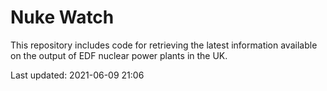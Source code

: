 # Nuke Watch

This repository includes code for retrieving the latest information available on the output of EDF nuclear power plants in the UK.

Last updated: 2021-06-09 21:06